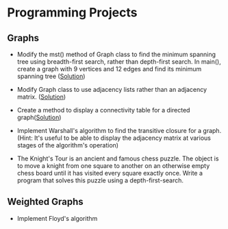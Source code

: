 # Programming Projects

## Graphs
- Modify the mst() method of Graph class to find the minimum spanning tree using breadth-first search, rather than depth-first search. In main(), create a graph with 9 vertices and 12 edges and find its minimum spanning tree ([Solution](https://github.com/sevresbabylone/data-structures-in-java/blob/master/Graphs/Adjacency%20Matrix%20Based/Graph.java))

- Modify Graph class to use adjacency lists rather than an adjacency matrix. ([Solution](https://github.com/sevresbabylone/data-structures-in-java/blob/master/Graphs/Adjacency%20List%20Based/Graph.java))

- Create a method to display a connectivity table for a directed graph([Solution](https://github.com/sevresbabylone/data-structures-in-java/blob/master/Graphs/Adjacency%20List%20Based/Graph.java))

- Implement Warshall's algorithm to find the transitive closure for a graph. (Hint: It's useful to be able to display the adjacency matrix at various stages of the algorithm's operation)

- The Knight's Tour is an ancient and famous chess puzzle. The object is to move a knight from one square to another on an otherwise empty chess board until it has visited every square exactly once. Write a program that solves this puzzle using a depth-first-search.

## Weighted Graphs
- Implement Floyd's algorithm
